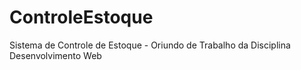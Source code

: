ControleEstoque
===============

Sistema de Controle de Estoque - Oriundo de Trabalho da Disciplina Desenvolvimento Web 
